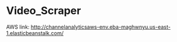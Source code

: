 # Video_Scraper
AWS link: http://channelanalyticsaws-env.eba-maghwnyu.us-east-1.elasticbeanstalk.com/
